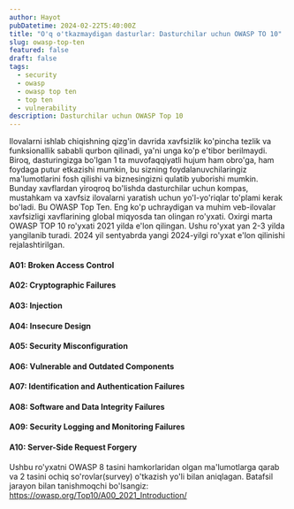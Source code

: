 ```yaml
---
author: Hayot
pubDatetime: 2024-02-22T5:40:00Z
title: "O'q o'tkazmaydigan dasturlar: Dasturchilar uchun OWASP TO 10"
slug: owasp-top-ten
featured: false
draft: false
tags:
  - security
  - owasp
  - owasp top ten
  - top ten
  - vulnerability
description: Dasturchilar uchun OWASP Top 10
---
```


Ilovalarni ishlab chiqishning qizg'in davrida xavfsizlik ko'pincha tezlik va funksionallik sababli qurbon qilinadi, ya'ni unga ko'p e'tibor berilmaydi.
Biroq, dasturingizga bo'lgan 1 ta muvofaqqiyatli hujum ham obro'ga, ham foydaga putur etkazishi mumkin, bu sizning foydalanuvchilaringiz ma'lumotlarini fosh qilishi va biznesingizni qulatib yuborishi mumkin.
Bunday xavflardan yiroqroq bo'lishda dasturchilar uchun kompas, mustahkam va xavfsiz ilovalarni yaratish uchun yo'l-yo'riqlar to'plami kerak bo'ladi.
Bu OWASP Top Ten. Eng ko'p uchraydigan va muhim veb-ilovalar xavfsizligi xavflarining global miqyosda tan olingan ro'yxati.
Oxirgi marta OWASP TOP 10 ro'yxati 2021 yilda e'lon qilingan. Ushu ro'yxat yan 2-3 yilda yangilanib turadi.
2024 yil sentyabrda yangi 2024-yilgi ro'yxat e'lon qilinishi rejalashtirilgan.

#### A01: Broken Access Control

#### A02: Cryptographic Failures

#### A03: Injection

#### A04: Insecure Design

#### A05: Security Misconfiguration

#### A06: Vulnerable and Outdated Components

#### A07: Identification and Authentication Failures

#### A08: Software and Data Integrity Failures

#### A09: Security Logging and Monitoring Failures

#### A10: Server-Side Request Forgery

Ushbu ro'yxatni OWASP 8 tasini hamkorlaridan olgan ma'lumotlarga qarab va 2 tasini ochiq so'rovlar(survey) o'tkazish yo'li bilan aniqlagan.
Batafsil jarayon bilan tanishmoqchi bo'lsangiz:
https://owasp.org/Top10/A00_2021_Introduction/
